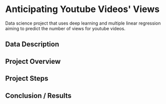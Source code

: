 # Anticipating Youtube Videos' Views 
Data science project that uses deep learning and multiple linear regression aiming to predict the number of views for youtube videos.
## Data Description
## Project Overview
## Project Steps
## Conclusion / Results


